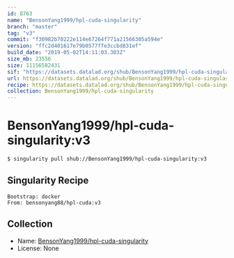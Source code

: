```yaml
---
id: 8763
name: "BensonYang1999/hpl-cuda-singularity"
branch: "master"
tag: "v3"
commit: "f30982b70222e114e67264f771a21566305a594e"
version: "ffc2d401617e79b0577ffe3ccbd831ef"
build_date: "2019-05-02T14:11:03.303Z"
size_mb: 23556
size: 11156582431
sif: "https://datasets.datalad.org/shub/BensonYang1999/hpl-cuda-singularity/v3/2019-05-02-f30982b7-ffc2d401/ffc2d401617e79b0577ffe3ccbd831ef.simg"
url: https://datasets.datalad.org/shub/BensonYang1999/hpl-cuda-singularity/v3/2019-05-02-f30982b7-ffc2d401/
recipe: https://datasets.datalad.org/shub/BensonYang1999/hpl-cuda-singularity/v3/2019-05-02-f30982b7-ffc2d401/Singularity
collection: BensonYang1999/hpl-cuda-singularity
---
```


# BensonYang1999/hpl-cuda-singularity:v3

```bash
$ singularity pull shub://BensonYang1999/hpl-cuda-singularity:v3
```

## Singularity Recipe

```singularity
Bootstrap: docker
From: bensonyang88/hpl-cuda:v3
```

## Collection

 - Name: [BensonYang1999/hpl-cuda-singularity](https://github.com/BensonYang1999/hpl-cuda-singularity)
 - License: None

